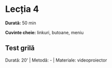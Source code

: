 # Lecția 4

**Durată:** 50 min

**Cuvinte cheie:** linkuri, butoane, meniu

## Test grilă

Durată: 20' \| Metodă: - \| Materiale: videoproiector





